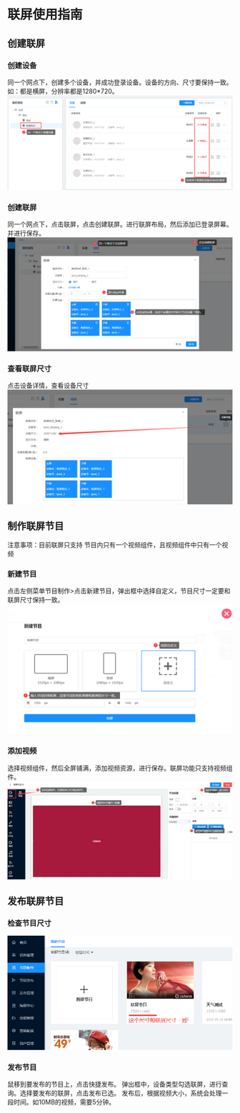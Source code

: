 # 联屏使用指南

## 创建联屏
### 创建设备
同一个网点下，创建多个设备，并成功登录设备。设备的方向、尺寸要保持一致。
如：都是横屏，分辨率都是1280*720。
![avatar](../images/wall/01.png)
### 创建联屏
同一个网点下，点击联屏，点击创建联屏。进行联屏布局，然后添加已登录屏幕。并进行保存。
![avatar](../images/wall/02.png)
### 查看联屏尺寸
点击设备详情，查看设备尺寸
![avatar](../images/wall/03.png)

## 制作联屏节目

注意事项：目前联屏只支持  节目内只有一个视频组件，且视频组件中只有一个视频

### 新建节目
点击左侧菜单节目制作>点击新建节目，弹出框中选择自定义，节目尺寸一定要和联屏尺寸保持一致。
![avatar](../images/wall/04.png)

### 添加视频
选择视频组件，然后全屏铺满，添加视频资源，进行保存。联屏功能只支持视频组件。
![avatar](../images/wall/05.png)

## 发布联屏节目

### 检查节目尺寸
![avatar](../images/wall/06.png)

### 发布节目
鼠移到要发布的节目上，点击快捷发布。
弹出框中，设备类型勾选联屏，进行查询。选择要发布的联屏，点击发布已选。
发布后，根据视频大小，系统会处理一段时间。如10MB的视频，需要5分钟。
